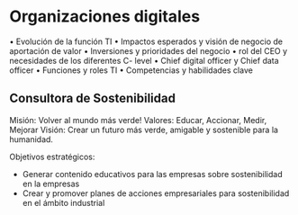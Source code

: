 # Organizaciones digitales

• Evolución de la función TI 
• Impactos esperados y visión de negocio de aportación de valor 
• Inversiones y prioridades del negocio 
• rol del CEO y necesidades de los diferentes C- level 
• Chief digital officer y Chief data officer 
• Funciones y roles TI 
• Competencias y habilidades clave 



## Consultora de Sostenibilidad

Misión: Volver al mundo más verde!
Valores: Educar, Accionar, Medir, Mejorar
Visión: Crear un futuro más verde, amigable y sostenible para la humanidad.

Objetivos estratégicos: 
 - Generar contenido educativos para las empresas sobre sostenibilidad en la empresas
 - Crear y promover planes de acciones empresariales para sostenibilidad en el ámbito industrial
 